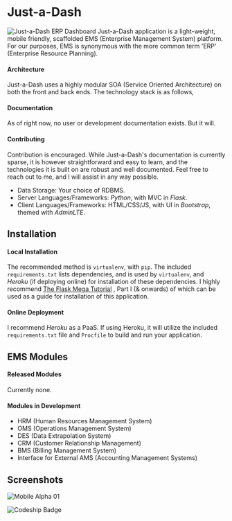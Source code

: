 # Just-a-Dash
![Just-a-Dash ERP Dashboard](http://joeflack.net/wp-content/uploads/2016/02/Just-a-Dash_Alpha01.png)
Just-a-Dash application is a light-weight, mobile friendly, scaffolded EMS (Enterprise Management System) platform. For our purposes, EMS is synonymous with the more common term 'ERP' (Enterprise Resource Planning).

#### Architecture
Just-a-Dash uses a highly modular SOA (Service Oriented Architecture) on both the front and back ends. The technology stack is as follows,

#### Documentation
As of right now, no user or development documentation exists. But it will.

#### Contributing
Contribution is encouraged. While Just-a-Dash's documentation is currently sparse, it is however straightforward and easy to learn, and the technologies it is built on are robust and well documented. Feel free to reach out to me, and I will assist in any way possible.

- Data Storage:  Your choice of RDBMS.
- Server Languages/Frameworks: *Python*, with MVC in *Flask*.
- Client Languages/Frameworks: HTML/CSS/JS, with UI in *Bootstrap*, themed with *AdminLTE*.

## Installation
#### Local Installation
The recommended method is `virtualenv`, with `pip`. The included `requirements.txt` lists dependencies, and is used by `virtualenv`, and *Heroku* (if deploying online) for installation of these dependencies. I highly recommend [The Flask Mega Tutorial](http://blog.miguelgrinberg.com/post/the-flask-mega-tutorial-part-i-hello-world) , Part I (& onwards) of which can be used as a guide for installation of this application.

#### Online Deployment
I recommend *Heroku* as a PaaS. If using Heroku, it will utilize the included `requirements.txt` file and `Procfile` to build and run your application.

## EMS Modules
#### Released Modules
Currently none.

#### Modules in Development
- HRM (Human Resources Management System)
- OMS (Operations Management System)
- DES (Data Extrapolation System)
- CRM (Customer Relationship Management)
- BMS (Billing Management System)
- Interface for External AMS (Accounting Management Systems)

## Screenshots
![Mobile Alpha 01](http://joeflack.net/wp-content/uploads/2016/02/JustADash_Alpha01-337x600.png)

![Codeship Badge](https://codeship.com/projects/2fa50860-c274-0133-9ee2-2aea6de455b7/status?branch=master)
